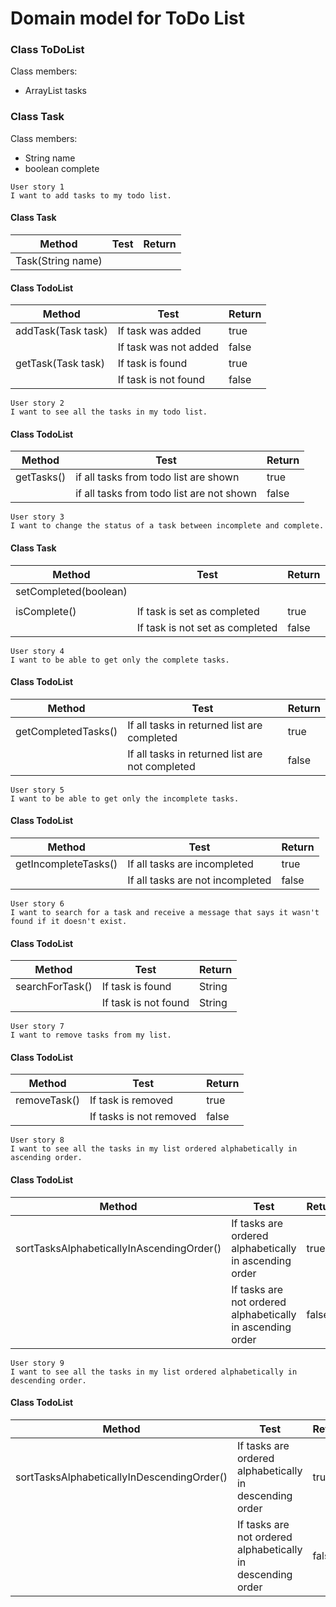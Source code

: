 # Domain model for ToDo List


### Class ToDoList
Class members:
- ArrayList<Task> tasks

### Class Task
Class members:
- String name
- boolean complete

```
User story 1
I want to add tasks to my todo list.
```
#### Class Task
| Method            | Test | Return |
|-------------------|------|--------|
| Task(String name) |      |        |

#### Class TodoList
| Method             | Test                  | Return |
|--------------------|-----------------------|--------|
| addTask(Task task) | If task was added     | true   |
|                    | If task was not added | false  |
| getTask(Task task) | If task is found      | true   |
|                    | If task is not found  | false  |

```
User story 2
I want to see all the tasks in my todo list.
```
#### Class TodoList
| Method      | Test                                      | Return |
|-------------|-------------------------------------------|--------|
| getTasks()  | if all tasks from todo list are shown     | true   |
|             | if all tasks from todo list are not shown | false  |

```
User story 3
I want to change the status of a task between incomplete and complete.
```
#### Class Task
| Method                | Test                            | Return |
|-----------------------|---------------------------------|--------|
| setCompleted(boolean) |                                 |        |
|                       |                                 |        |
| isComplete()          | If task is set as completed     | true   |
|                       | If task is not set as completed | false  |

```
User story 4
I want to be able to get only the complete tasks.
```
#### Class TodoList
| Method              | Test                                            | Return |
|---------------------|-------------------------------------------------|--------|
| getCompletedTasks() | If all tasks in returned list are completed     | true   |
|                     | If all tasks in returned list are not completed | false  |

```
User story 5
I want to be able to get only the incomplete tasks.
```
#### Class TodoList
| Method               | Test                             | Return |
|----------------------|----------------------------------|--------|
| getIncompleteTasks() | If all tasks are incompleted     | true   |
|                      | If all tasks are not incompleted | false  |

```
User story 6
I want to search for a task and receive a message that says it wasn't found if it doesn't exist.
```
#### Class TodoList
| Method          | Test                 | Return |
|-----------------|----------------------|--------|
| searchForTask() | If task is found     | String |
|                 | If task is not found | String |

```
User story 7
I want to remove tasks from my list.
```
#### Class TodoList
| Method       | Test                    | Return |
|--------------|-------------------------|--------|
| removeTask() | If task is removed      | true   |
|              | If tasks is not removed | false  |

```
User story 8
I want to see all the tasks in my list ordered alphabetically in ascending order.
```
#### Class TodoList
| Method                                    | Test                                                       | Return |
|-------------------------------------------|------------------------------------------------------------|--------|
| sortTasksAlphabeticallyInAscendingOrder() | If tasks are ordered alphabetically in ascending order     | true   |
|                                           | If tasks are not ordered alphabetically in ascending order | false  |
```
User story 9
I want to see all the tasks in my list ordered alphabetically in descending order.
```
#### Class TodoList
| Method                                     | Test                                                        | Return |
|--------------------------------------------|-------------------------------------------------------------|--------|
| sortTasksAlphabeticallyInDescendingOrder() | If tasks are ordered alphabetically in descending order     | true   |
|                                            | If tasks are not ordered alphabetically in descending order | false  |